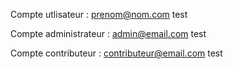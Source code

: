 Compte utlisateur :
prenom@nom.com
test

Compte administrateur : 
admin@email.com
test

Compte contributeur : 
contributeur@email.com
test
